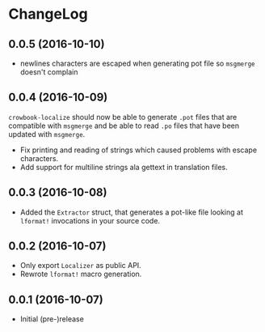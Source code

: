 # ChangeLog #

## 0.0.5 (2016-10-10) ##
* newlines characters are escaped when generating pot file so
  `msgmerge` doesn't complain

## 0.0.4 (2016-10-09) ##
`crowbook-localize` should now be able to generate `.pot` files that
are compatible with `msgmerge` and be able to read `.po` files that
have been updated with `msgmerge`.
* Fix printing and reading of strings which caused problems with
  escape characters.
* Add support for multiline strings ala gettext in translation files.

## 0.0.3 (2016-10-08) ##
* Added the `Extractor` struct, that generates a pot-like file looking
  at `lformat!` invocations in your source code.

## 0.0.2 (2016-10-07) ##
* Only export `Localizer` as public API.
* Rewrote `lformat!` macro generation.

## 0.0.1 (2016-10-07) ##
* Initial (pre-)release
